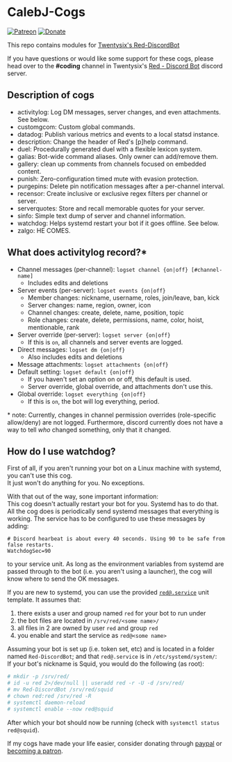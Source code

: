 # CalebJ-Cogs
[![Patreon](https://img.shields.io/badge/Support-me!-orange.svg)](https://www.patreon.com/calebj) [![Donate](https://img.shields.io/badge/Paypal-donate-blue.svg)](https://paypal.me/calebrj)

This repo contains modules for [Twentysix's Red-DiscordBot](https://github.com/Twentysix26/Red-DiscordBot)

If you have questions or would like some support for these cogs, please head over to the **#coding** channel in Twentysix's [Red - Discord Bot](https://discordapp.com/invite/0k4npTwMvTpv9wrh) discord server.


## Description of cogs
* activitylog: Log DM messages, server changes, and even attachments. See below.
* customgcom: Custom global commands.
* datadog: Publish various metrics and events to a local statsd instance.
* description: Change the header of Red's [p]help command.
* duel: Procedurally generated duel with a flexible lexicon system.
* galias: Bot-wide command aliases. Only owner can add/remove them.
* gallery: clean up comments from channels focused on embedded content.
* punish: Zero-configuration timed mute with evasion protection.
* purgepins: Delete pin notification messages after a per-channel interval. 
* recensor: Create inclusive or exclusive regex filters per channel or server.
* serverquotes: Store and recall memorable quotes for your server.
* sinfo: Simple text dump of server and channel information.
* watchdog: Helps systemd restart your bot if it goes offline. See below.
* zalgo: HE COMES.


## What does activitylog record?\*
* Channel messages (per-channel): `logset channel {on|off} [#channel-name]`
  * Includes edits and deletions
* Server events (per-server): `logset events {on|off}`
  * Member changes: nickname, username, roles, join/leave, ban, kick
  * Server changes: name, region, owner, icon
  * Channel changes: create, delete, name, position, topic
  * Role changes: create, delete, permissions, name, color, hoist, mentionable, rank
* Server override (per-server): `logset server {on|off}`
  * If this is `on`, all channels and server events are logged.
* Direct messages: `logset dm {on|off}`
  * Also includes edits and deletions
* Message attachments: `logset attachments {on|off}`
* Default setting: `logset default {on|off}`
  * If you haven't set an option on or off, this default is used.
  * Server override, global override, and attachments don't use this.
* Global override: `logset everything {on|off}`
  * If this is `on`, the bot will log everything, period.

\* note: Currently, changes in channel permission overrides (role-specific allow/deny) are not logged. Furthermore, discord currently does not have a way to tell *who* changed something, only that it changed.


## How do I use watchdog?  
First of all, if you aren't running your bot on a Linux machine with systemd,
you can't use this cog.  
It just won't do anything for you. No exceptions.  

With that out of the way, sone important information:  
This cog doesn't actually restart your bot for you. Systemd has to do that.
All the cog does is periodically send systemd messages that everything is working.
The service has to be configured to use these messages by adding:

```
# Discord hearbeat is about every 40 seconds. Using 90 to be safe from false restarts.
WatchdogSec=90
```

to your service unit. As long as the environment variables from systemd are
passed through to the bot (i.e. you aren't using a launcher), the cog will
know where to send the OK messages.

If you are new to systemd, you can use the provided 
[`red@.service`](watchdog/red@.service) unit template.
It assumes that:
1. there exists a user and group named `red` for your bot to run under
2. the bot files are located in `/srv/red/<some name>/`
3. all files in 2 are owned by user `red` and group `red`
4. you enable and start the service as `red@<some name>`

Assuming your bot is set up (i.e. token set, etc) and is located in a folder
named `Red-DiscordBot`; and that `red@.service` is in `/etc/systemd/system/`:  
If your bot's nickname is Squid, you would do the following (as root):
```sh
# mkdir -p /srv/red/
# id -u red 2>/dev/null || useradd red -r -U -d /srv/red/
# mv Red-DiscordBot /srv/red/squid
# chown red:red /srv/red -R
# systemctl daemon-reload
# systemctl enable --now red@squid
```

After which your bot should now be running (check with `systemctl status red@squid`).


If my cogs have made your life easier, consider donating through [paypal](https://paypal.me/calebrj) or [becoming a patron](https://www.patreon.com/calebj).
